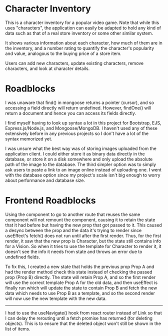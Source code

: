 # Character Inventory

This is a character inventory for a popular video game. Note that while this uses "characters", the application can easily be adapted to hold any kind of data such as that of a real store inventory or some other similar system. 

It shows various information about each character, how much of them are in the inventory, and a number rating to quantify the character's popularity and value, analogous to the buying price of a store item. 

Users can add new characters, update existing characters, remove characters, and look at character details. 

# Roadblocks

I was unaware that find() in mongoose returns a pointer (cursor), and so accessing a field directly will return undefined. However, findOne() will return a document and hence  you can access its fields directly.

I find myself having to look up syntax a lot in this project for Bootstrap, EJS, Express.js/Node.js, and Mongoose/MongoDB. I haven't used any of these extensively before in any previous projects so I don't have a lot of the syntax memorized yet. 

I was unsure what the best way was of storing images uploaded from the application client. I could either store it as binary data directly in the database, or store it on a disk somewhere and only upload the absolute path of the image to the database. The third simpler option was to simply ask users to paste a link to an image online instead of uploading one. I went with the database option since my project's scale isn't big enough to worry about performance and database size.

# Frontend Roadblocks

Using the <Link> component to go to another route that reuses the same component <A> will not remount the
component, causing it to retain the state that it had before but having the new prop that got passed to it. This caused a desync between the prop and the data it's trying to render since useEffect's fetch() does not run until after the first render. Thus, for the first render, it saw that the new prop is Character, but the state still contains info for a Vision. So when it tries to use the template for Character to render it, it doesn't see the info it needs from state and throws an error due to undefined fields.

To fix this, I created a new state that holds the previous prop Prop A and had the render method check this state instead of checking the passed prop (Prop B) directly. The state will retain Prop A, and so the first render will use the correct template Prop A for the old data, and then useEffect is finally run which will update the state to contain Prop B and fetch the new data which needs to use Prop B as a template, and so the second render will now use the new template with the new data. 

---

I had to use the useNavigate() hook from react router instead of Link so that I can delay the rerouting until a fetch promise has returned (for deleting objects). This is to ensure that the deleted object won't still be shown in the list of items.